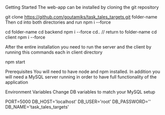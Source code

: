 Getting Started
The web-app can be installed by cloning the git repository

git clone https://github.com/goutamiks/task_tales_targets.git folder-name
Then cd into both directories and run npm i --force

cd folder-name
cd backend
npm i --force
cd.. // return to folder-name
cd client
npm i --force

After the entire installation you need to run the server and the client by running this commands each in client directory

npm start

Prerequisites
You will need to have node and npm installed. In addition you will need a MySQL server running in order to have full functionality of the application


Environment Variables
Change DB variables to match your MySQL setup

PORT=5000
DB_HOST='localhost'
DB_USER='root'
DB_PASSWORD=''
DB_NAME='task_tales_targets'
